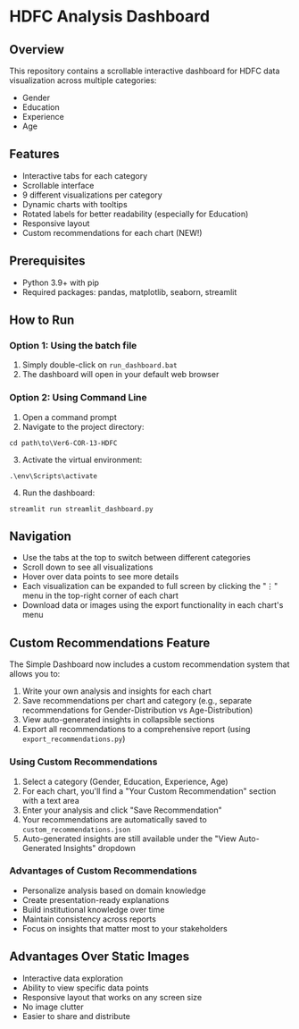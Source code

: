 # HDFC Analysis Dashboard

## Overview
This repository contains a scrollable interactive dashboard for HDFC data visualization across multiple categories:
- Gender
- Education
- Experience
- Age

## Features
- Interactive tabs for each category
- Scrollable interface
- 9 different visualizations per category
- Dynamic charts with tooltips
- Rotated labels for better readability (especially for Education)
- Responsive layout
- Custom recommendations for each chart (NEW!)

## Prerequisites
- Python 3.9+ with pip
- Required packages: pandas, matplotlib, seaborn, streamlit

## How to Run

### Option 1: Using the batch file
1. Simply double-click on `run_dashboard.bat`
2. The dashboard will open in your default web browser

### Option 2: Using Command Line
1. Open a command prompt
2. Navigate to the project directory:
```
cd path\to\Ver6-COR-13-HDFC
```
3. Activate the virtual environment:
```
.\env\Scripts\activate
```
4. Run the dashboard:
```
streamlit run streamlit_dashboard.py
```

## Navigation
- Use the tabs at the top to switch between different categories
- Scroll down to see all visualizations
- Hover over data points to see more details
- Each visualization can be expanded to full screen by clicking the "⋮" menu in the top-right corner of each chart
- Download data or images using the export functionality in each chart's menu

## Custom Recommendations Feature

The Simple Dashboard now includes a custom recommendation system that allows you to:

1. Write your own analysis and insights for each chart
2. Save recommendations per chart and category (e.g., separate recommendations for Gender-Distribution vs Age-Distribution)
3. View auto-generated insights in collapsible sections
4. Export all recommendations to a comprehensive report (using `export_recommendations.py`)

### Using Custom Recommendations

1. Select a category (Gender, Education, Experience, Age)
2. For each chart, you'll find a "Your Custom Recommendation" section with a text area
3. Enter your analysis and click "Save Recommendation"
4. Your recommendations are automatically saved to `custom_recommendations.json`
5. Auto-generated insights are still available under the "View Auto-Generated Insights" dropdown

### Advantages of Custom Recommendations

- Personalize analysis based on domain knowledge
- Create presentation-ready explanations
- Build institutional knowledge over time
- Maintain consistency across reports
- Focus on insights that matter most to your stakeholders

## Advantages Over Static Images
- Interactive data exploration
- Ability to view specific data points
- Responsive layout that works on any screen size
- No image clutter
- Easier to share and distribute